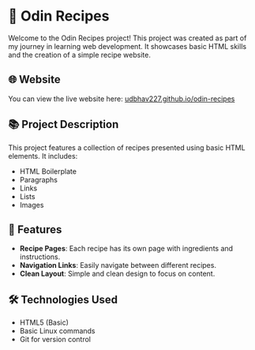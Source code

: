 # 🍲 Odin Recipes

Welcome to the Odin Recipes project! This project was created as part of my journey in learning web development. It showcases basic HTML skills and the creation of a simple recipe website.

## 🌐 Website

You can view the live website here: [udbhav227.github.io/odin-recipes](https://udbhav227.github.io/odin-recipes/)

## 📚 Project Description

This project features a collection of recipes presented using basic HTML elements. It includes:

- HTML Boilerplate
- Paragraphs
- Links
- Lists
- Images

## 📝 Features

- **Recipe Pages**: Each recipe has its own page with ingredients and instructions.
- **Navigation Links**: Easily navigate between different recipes.
- **Clean Layout**: Simple and clean design to focus on content.

## 🛠️ Technologies Used

- HTML5 (Basic)
- Basic Linux commands
- Git for version control
